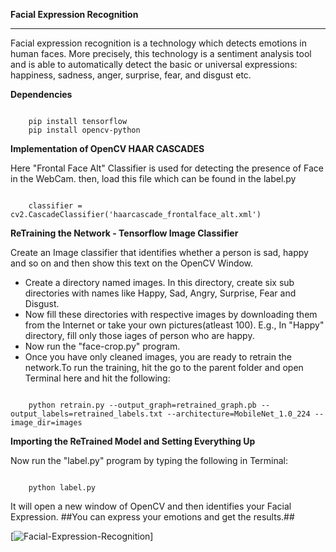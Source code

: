 __Facial Expression Recognition__
***


Facial expression recognition is a technology which detects emotions in human faces. More precisely, this technology is a sentiment analysis tool and is able to automatically detect the basic or universal expressions: happiness, sadness, anger, surprise, fear, and disgust etc.


__Dependencies__


<code>
    pip install tensorflow
    pip install opencv-python
</code>


__Implementation of OpenCV HAAR CASCADES__


Here "Frontal Face Alt" Classifier is used for detecting the presence of Face in the WebCam.
then, load this file which can be found in the label.py


<code>
    classifier = cv2.CascadeClassifier('haarcascade_frontalface_alt.xml')
</code>


__ReTraining the Network - Tensorflow Image Classifier__


Create an Image classifier that identifies whether a person is sad, happy and so on and then show this text on the OpenCV Window.

- Create a directory named images. In this directory, create six sub directories with names like Happy, Sad, Angry, Surprise, Fear and Disgust.
- Now fill these directories with respective images by downloading them from the Internet or take your own pictures(atleast 100). E.g., In "Happy" directory, fill only those iages of person who are happy.
- Now run the "face-crop.py" program.
- Once you have only cleaned images, you are ready to retrain the network.To run the training, hit the go to the parent folder and open Terminal here and hit the following:


<code>
    python retrain.py --output_graph=retrained_graph.pb --output_labels=retrained_labels.txt --architecture=MobileNet_1.0_224 --image_dir=images
</code>


__Importing the ReTrained Model and Setting Everything Up__


Now run the "label.py" program by typing the following in Terminal:


<code>
    python label.py
</code>


It will open a new window of OpenCV and then identifies your Facial Expression. ##You can express your emotions and get the results.##


[![Facial-Expression-Recognition](https://i1.wp.com/sefiks.com/wp-content/uploads/2018/01/kid-expressions-cover.png?resize=560%2C9999&ssl=1)]